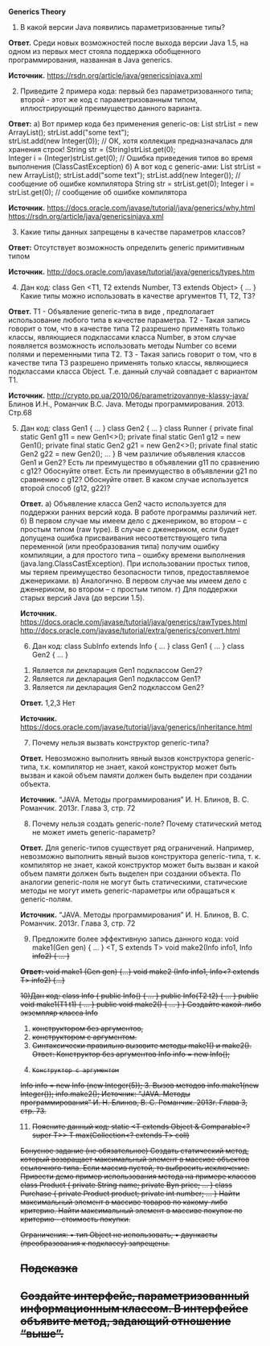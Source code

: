 **Generics Theory**


1) В какой версии Java появились параметризованные типы?

**Ответ.** 
Среди новых возможностей после выхода версии Java 1.5, на одном из первых мест стояла поддержка обобщенного программирования, названная в Java generics.

**Источник.** https://rsdn.org/article/java/genericsinjava.xml

2) Приведите 2 примера кода: первый без параметризованного типа; второй - этот же код с параметризованным типом, иллюстрирующий преимущество данного варианта.
   
**Ответ:**
   а) Вот пример кода без применения generic-ов:
   List strList = new ArrayList();
   strList.add("some text");    
   strList.add(new Integer(0)); // ОК, хотя коллекция предназначалась для хранения                              	                                                строк!
   String str = (String)strList.get(0);    
   Integer i = (Integer)strList.get(0); // Ошибка приведения типов во время      	                              	                                                        выполнения (ClassCastException)
   б) А вот код с generic-ами:
   List<String> strList = new ArrayList<String>();
   strList.add("some text");
   strList.add(new Integer());  // сообщение об ошибке компилятора
   String str = strList.get(0);
   Integer i = strList.get(0);  // сообщение об ошибке компилятора
   
**Источник.** https://docs.oracle.com/javase/tutorial/java/generics/why.html
   https://rsdn.org/article/java/genericsinjava.xml

3) Какие типы данных запрещены в качестве параметров классов?
   
**Ответ:**
   Отсутствует возможность определить generic примитивным типом
   
**Источник.** http://docs.oracle.com/javase/tutorial/java/generics/types.htm

4) Дан код:
   class Gen <T1, T2 extends Number, T3 extends Object> { … }
   Какие типы можно использовать в качестве аргументов T1, T2, T3?
   
**Ответ.**
   Т1 - Объявление generic-типа в виде <T1>, предполагает использование любого типа в качестве параметра.
   T2 - Такая запись говорит о том, что в качестве типа Т2 разрешено применять только классы, являющиеся подклассами класса Number, в этом случае появляется возможность использовать методы Number со всеми полями и переменными типа Т2.
   T3 - Такая запись говорит о том, что в качестве типа Т3 разрешено применять только классы, являющиеся подклассами класса Object. Т.е. данный случай совпадает с вариантом T1.
   
**Источник.** http://crypto.pp.ua/2010/06/parametrizovannye-klassy-java/
   Блинов И.Н., Романчик В.С. Java. Методы программирования. 2013. Стр.68


5) Дан код:
   class Gen1 <T> { … }
   class Gen2 <T extends Object> { … }
   class Runner {
   private final static Gen1<Object> g11 = new Gen1<>();
   private final static Gen1 g12 = new Gen1();
   private final static Gen2<Object> g21 = new Gen2<>();
   private final static Gen2 g22 = new Gen2();
   ...
   }
   В чем различие объявления классов Gen1 и Gen2?
   Есть ли преимущество в объявлении g11 по сравнению с g12? Обоснуйте ответ.
   Есть ли преимущество в объявлении g21 по сравнению с  g12? Обоснуйте ответ.
   В каком случае используется второй способ (g12, g22)?
   
**Ответ.** а) Объявление класса Gen2 часто используется для поддержки ранних версий кода. В работе программы различий нет.
   б) В первом случае мы имеем дело с дженериком, во втором – с простым типом (raw type). В случае с дженериком, если будет допущена ошибка присваивания несоответствующего типа переменной (или преобразования типа) получим ошибку компиляции, а для простого типа – ошибку времени выполнения (java.lang.ClassCastException). При использовании простых типов, мы теряем преимущество безопасности типов, предоставляемое дженериками.
   в) Аналогично. В первом случае мы имеем дело с дженериком, во втором – с простым типом.
   г) Для поддержки старых версий Java (до версии 1.5).
   
**Источник.** https://docs.oracle.com/javase/tutorial/java/generics/rawTypes.html
   http://docs.oracle.com/javase/tutorial/extra/generics/convert.html

6) Дан код:
   class SubInfo extends Info { … }
   class Gen1 <T> { … }
   class Gen2 <T extends Info> { … }
1.	Является ли декларация Gen1<Info> подклассом Gen2<Info>?
2.	Является ли декларация Gen1<SubInfo> подклассом Gen1<Info>?
3.	Является ли декларация Gen2<SubInfo> подклассом Gen2<Info>?
      
**Ответ.** 1,2,3 Нет
      
**Источник.** https://docs.oracle.com/javase/tutorial/java/generics/inheritance.html

7) Почему нельзя вызвать конструктор generic-типа?
   
**Ответ.**
   Невозможно выполнить явный вызов конструктора generic-типа, т.к. компилятор не знает, какой конструктор может быть вызван и какой объем памяти должен быть выделен при создании объекта.
   
**Источник.**
   “JAVA. Методы программирования” И. Н. Блинов, В. С. Романчик. 2013г.
   Глава 3, стр. 72

8) Почему нельзя создать generic-поле?
   Почему статический метод не может иметь generic-параметр?
   
**Ответ.**
   Для generic-типов существует ряд ограничений. Например, невозможно выполнить явный вызов конструктора generic-типа, т. к. компилятор не знает, какой конструктор может быть вызван и какой объем памяти должен быть выделен при создании объекта. По аналогии generic-поля не могут быть статическими, статические методы не могут иметь generic-параметры или обращаться к generic-полям.
   
**Источник.**
   “JAVA. Методы программирования” И. Н. Блинов, В. С. Романчик. 2013г.
   Глава 3, стр. 72

9) Предложите более эффективную запись данного кода:
   <T> void make1(Gen <T extends Object> gen) { … }
   <T, S extends T> void make2(Info<T> info1, Info<S> info2) { … }
   
**Ответ:**
   <T> void make1 (Gen <T> gen) {…}
   <T> void make2 (Info<T> info1, Info<? extends T> info2) {…}

10)Дан код:
class Info {
public <T1> Info() { … }
public <T2> Info(T2 t2) { … }
public <T1> void make1(T1 t1) { … }
public <T3> void make2() { … }
}
Создайте какой-либо экземпляр класса Info
1.	конструктором без аргументов,
2.	конструктором с аргументом.
3.	Синтаксически правильно вызовите методы make1() и make2().
      Ответ:
      Конструктор без аргументов
      Info info = new <Integer> Info();
2.     Конструктор с аргументом
Info info = new Info (new Integer(5));
3.     Вызов методов
                    	info.make1(new Integer());
                    	info.<Integer>make2();
Источник: “JAVA. Методы программирования” И. Н. Блинов, В. С. Романчик. 2013г.
Глава 3, стр. 73.


11) Поясните данный код:
    static <T extends Object & Comparable<? super T>> T max(Collection<? extends T> coll)

Бонусное задание (не обязательное)
Создать статический метод, который возвращает максимальный элемент в массиве объектов ссылочного типа. Если массив пустой, то выбросить исключение.
Привести демо пример использования метода на примере классов
class Product {
private String name;
private Byn price;
...
}
class Purchase {
private Product product;
private int number;
...
}
Найти максимальный элемент в массиве товаров по какому-либо критерию.
Найти максимальный элемент в массиве покупок по критерию - стоимость покупки.

Ограничения:
•	тип Object не использовать,
•	даункасты (преобразования к подклассу) запрещены.

Подсказка
---------------------
Создайте интерфейс, параметризованный информационным классом.
В интерфейсе объявите метод, задающий отношение “выше”.
---------------------

